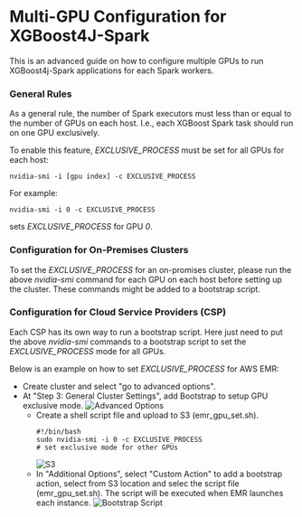 
# Multi-GPU Configuration for XGBoost4J-Spark

This is an advanced guide on how to configure multiple GPUs to run XGBoost4j-Spark applications for each Spark workers.

### General Rules

As a general rule, the number of Spark executors must less than or equal to the number of GPUs on each host. I.e., each XGBoost Spark task should run on one GPU exclusively.

To enable this feature, *EXCLUSIVE_PROCESS* must be set for all GPUs for each host:

```
nvidia-smi -i [gpu index] -c EXCLUSIVE_PROCESS
```

For example:

```
nvidia-smi -i 0 -c EXCLUSIVE_PROCESS
```

sets *EXCLUSIVE_PROCESS* for GPU *0*.

### Configuration for On-Premises Clusters

To set the *EXCLUSIVE_PROCESS* for an on-promises cluster, please run the above *nvidia-smi* command for each GPU on each host before setting up the cluster. These commands might be added to a bootstrap script.

### Configuration for Cloud Service Providers (CSP)

Each CSP has its own way to run a bootstrap script. Here just need to put the above *nvidia-smi* commands to a bootstrap script to set the *EXCLUSIVE_PROCESS* mode for all GPUs.

Below is an example on how to set *EXCLUSIVE_PROCESS*  for AWS EMR:

- Create cluster and select  "go to advanced options".
- At  "Step 3:  General Cluster Settings", add Bootstrap to setup GPU exclusive mode.
  ![Advanced Options](pics/multi-gpu-advanced-options.png)
    - Create a shell script file and upload to S3  (emr_gpu_set.sh).
      ```
      #!/bin/bash
      sudo nvidia-smi -i 0 -c EXCLUSIVE_PROCESS
      # set exclusive mode for other GPUs
      ```
      ![S3](pics/multi-gpu-s3.png)
    - In "Additional Options", select "Custom Action" to add a bootstrap action, select from S3 location and selec the script file (emr_gpu_set.sh). The script will be executed when EMR launches each instance.
      ![Bootstrap Script](pics/multi-gpu-bootstrap.png)

